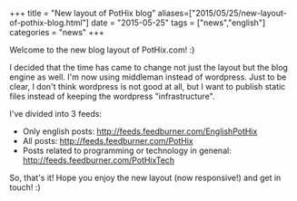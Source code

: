 +++
title = "New layout of PotHix blog"
aliases=["2015/05/25/new-layout-of-pothix-blog.html"]
date = "2015-05-25"
tags = ["news","english"]
categories = "news"
+++

Welcome to the new blog layout of PotHix.com! :)

I decided that the time has came to change not just the layout but the blog
engine as well. I'm now using middleman instead of wordpress. Just to be clear,
I don't think wordpress is not good at all, but I want to publish static files
instead of keeping the wordpress "infrastructure".

I've divided into 3 feeds:

* Only english posts: <http://feeds.feedburner.com/EnglishPotHix>
* All posts: <http://feeds.feedburner.com/PotHix>
* Posts related to programming or technology in genenal: <http://feeds.feedburner.com/PotHixTech>

So, that's it! Hope you enjoy the new layout (now responsive!) and get in touch! :)
